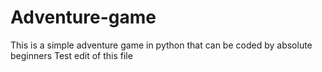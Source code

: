 # Adventure-game
This is a simple adventure game in python that can be coded by absolute beginners
Test edit of this file
